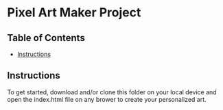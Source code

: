 # Pixel Art Maker Project

## Table of Contents

* [Instructions](#instructions)

## Instructions

To get started, download and/or clone this folder on your local device and open the index.html file on any brower to create your  personalized art.
